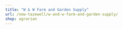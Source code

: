 ```yaml
---
title: "W & W Farm and Garden Supply"
url: /new-tazewell/w-and-w-farm-and-garden-supply/
shop: agrarian
---
```

